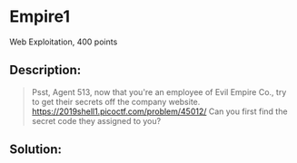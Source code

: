 # Empire1
Web Exploitation, 400 points

## Description:
> Psst, Agent 513, now that you're an employee of Evil Empire Co., try to get their secrets off the company website. https://2019shell1.picoctf.com/problem/45012/ Can you first find the secret code they assigned to you?


## Solution: 


